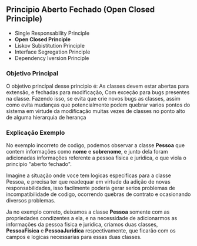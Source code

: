 ## Principio Aberto Fechado (Open Closed Principle)

* Single Responsability Principle
* **Open Closed Principle**
* Liskov Subistitution Principle
* Interface Segregation Principle
* Dependency Iversion Principle

### Objetivo Principal

O objetivo principal desse principio é: As classes devem estar abertas para extensão, e fechadas
para modificação, Com exceção para bugs presentes na classe. Fazendo isso,
se evita que crie novos bugs as classes, assim como evita mudanças que potencialmente
podem quebrar varios pontos do sistema em virtude da modificação muitas vezes de classes 
no ponto alto de alguma hierarquia de herança

### Explicação Exemplo

No exemplo incorreto de codigo, podemos observar a classe **Pessoa**
que contem informações como **nome** e **sobrenome**, e junto dela foram 
adicionadas informações referente a pessoa fisica e juridica, o que viola o
principio "aberto fechado".

Imagine a situação onde voce tem logicas especificas para a classe Pessoa, e precisa
ter que readequar em virtude da adição de novas responsabilidades, isso facilmente
poderia gerar serios problemas de incompatibilidade de codigo, ocorrendo
quebras de contrato e ocasionando diversos problemas.

Ja no exemplo correto, deixamos a classe **Pessoa** somente com as propriedades
condizentes a ela, e na necessidade de adicionarmos as informações da pessoa 
fisica e juridica, criamos duas classes, **PessoaFisica** e **PessoaJuridica** respectivamente,
que ficarão com os campos e logicas necessarias para essas duas classes.